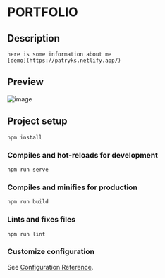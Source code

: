 # PORTFOLIO
## Description
```
here is some information about me
[demo](https://patryks.netlify.app/)
```

## Preview
![image](https://github.com/ENIO1910/portfolio/assets/63077435/4f060baf-054f-42d2-94dc-d224ca24e41b)


## Project setup
```
npm install
```

### Compiles and hot-reloads for development
```
npm run serve
```

### Compiles and minifies for production
```
npm run build
```

### Lints and fixes files
```
npm run lint
```

### Customize configuration
See [Configuration Reference](https://cli.vuejs.org/config/).
